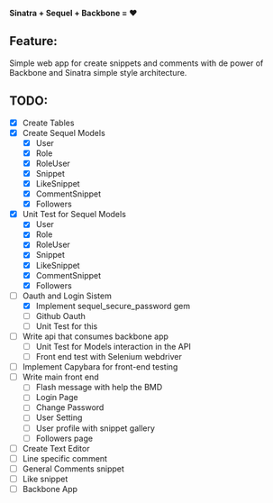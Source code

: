 **Sinatra + Sequel + Backbone = :heart:**

Feature:
-----
Simple web app for create snippets and comments with de power of Backbone and Sinatra simple style architecture.


TODO:
-----

* [x] Create Tables
* [x] Create Sequel Models
    * [x] User
    * [x] Role
    * [x] RoleUser
    * [x] Snippet
    * [x] LikeSnippet
    * [x] CommentSnippet
    * [x] Followers
* [x] Unit Test for Sequel Models
    * [x] User
    * [x] Role
    * [x] RoleUser
    * [x] Snippet
    * [x] LikeSnippet
    * [x] CommentSnippet
    * [x] Followers
* [ ] Oauth and Login Sistem
    * [x] Implement sequel_secure_password gem
    * [ ] Github Oauth
    * [ ] Unit Test for this
* [ ] Write api that consumes backbone app
    * [ ] Unit Test for Models interaction in the API
    * [ ] Front end test with Selenium webdriver
* [ ] Implement Capybara for front-end testing
* [ ] Write main front end
  * [ ]  Flash message with help the BMD
  * [ ]  Login Page
  * [ ]  Change Password
  * [ ]  User Setting
  * [ ]  User profile with snippet gallery
  * [ ]  Followers page
* [ ]  Create Text Editor
  * [ ]  Line specific comment
  * [ ]  General Comments snippet
  * [ ]  Like snippet
* [ ] Backbone App